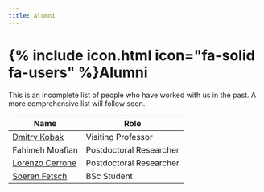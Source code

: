 ```yaml
---
title: Alumni
---
```


# {% include icon.html icon="fa-solid fa-users" %}Alumni

This is an incomplete list of people who have worked with us in the past. A more comprehensive list will follow soon.

Name | Role
---- | ----
[Dmitry Kobak](/members/dmitry-kobak.html) | Visiting Professor
Fahimeh Moafian | Postdoctoral Researcher
[Lorenzo Cerrone](/members/lorenzo-cerrone.html) | Postdoctoral Researcher
[Soeren Fetsch](/members/soeren-fetsch.html) | BSc Student

